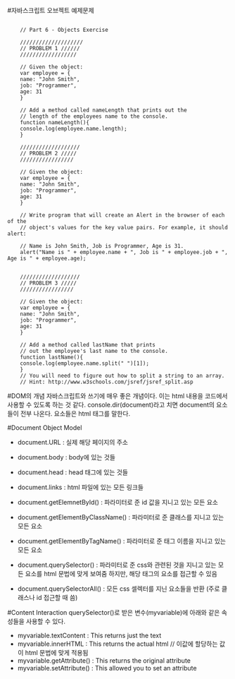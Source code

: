 #자바스크립트 오브젝트 예제문제
<pre><code>
    // Part 6 - Objects Exercise

    ////////////////////
    // PROBLEM 1 //////
    //////////////////

    // Given the object:
    var employee = {
    name: "John Smith",
    job: "Programmer",
    age: 31
    }

    // Add a method called nameLength that prints out the
    // length of the employees name to the console.
    function nameLength(){
    console.log(employee.name.length);
    }

    ///////////////////
    // PROBLEM 2 /////
    /////////////////

    // Given the object:
    var employee = {
    name: "John Smith",
    job: "Programmer",
    age: 31
    }

    // Write program that will create an Alert in the browser of each of the
    // object's values for the key value pairs. For example, it should alert:

    // Name is John Smith, Job is Programmer, Age is 31.
    alert("Name is " + employee.name + ", Job is " + employee.job + ", Age is " + employee.age);


    ///////////////////
    // PROBLEM 3 /////
    /////////////////

    // Given the object:
    var employee = {
    name: "John Smith",
    job: "Programmer",
    age: 31
    }

    // Add a method called lastName that prints
    // out the employee's last name to the console.
    function lastName(){
    console.log(employee.name.split(" ")[1]);
    }
    // You will need to figure out how to split a string to an array.
    // Hint: http://www.w3schools.com/jsref/jsref_split.asp
</code></pre>

#DOM의 개념
자바스크립트와 쓰기에 매우 좋은 개념이다. 이는 html 내용을 코드에서 사용할 수 있도록 하는 것 같다.
console.dir(document)라고 치면 document의 요소들이 전부 나온다. 요소들은 html 태그를 말한다.

#Document Object Model

- document.URL : 실제 해당 페이지의 주소
- document.body : body에 있는 것들
- document.head : head 태그에 있는 것들
- document.links : html 파일에 있는 모든 링크들

- document.getElemnetById()           : 파라미터로 준 id 값을 지니고 있는 모든 요소
- document.getElementByClassName()    : 파라미터로 준 클래스를 지니고 있는 모든 요소
- document.getElementByTagName()      : 파라미터로 준 태그 이름을 지니고 있는 모든 요소
- document.querySelector()            : 파라미터로 준 css와 관련된 것을 지니고 있는 모든 요소를 html 문법에 맞게 보여줌 하지만, 해당 태그의 요소를 접근할 수 있음
- document.querySelectorAll()         : 모든 css 셀렉터를 지닌 요소들을 반환 (주로 클래스나 id 접근할 때 씀)

#Content Interaction
querySelector()로 받은 변수(myvariable)에 아래와 같은 속성들을 사용할 수 있다.
- myvariable.textContent : This returns just the text
- myvariable.innerHTML : This returns the actual html // 이값에 할당하는 값이 html 문법에 맞게 적용됨
- myvariable.getAttribute() : This returns the original attribute
- myvariable.setAttribute() : This allowed you to set an attribute


